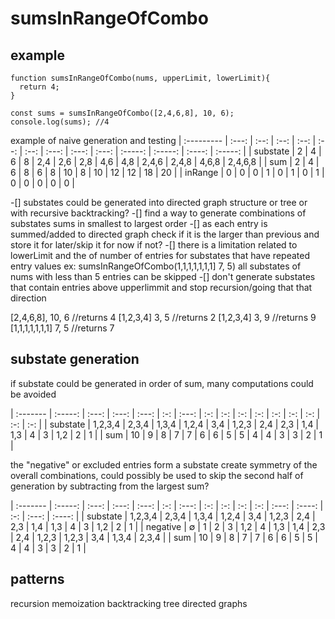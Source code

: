 # sumsInRangeOfCombo




## example
```
function sumsInRangeOfCombo(nums, upperLimit, lowerLimit){
  return 4;
}

const sums = sumsInRangeOfCombo([2,4,6,8], 10, 6);
console.log(sums); //4
```

example of naive generation and testing
 |  :---------  | :---: |  :--: | :--: | :--: | :--: | :--: | :---: | :---: | :---: | :-----: | :-----: | :----: | :-----: | 
 |  substate  |   2   |  4    |  6  |  8  |  2,4  |  2,6  |  2,8  |  4,6  |  4,8  |  2,4,6  |  2,4,8  | 4,6,8  | 2,4,6,8 | 
 |  sum         |  2    | 4     | 6   | 8   | 6     |  8    |  10   |  8    |   10  |    12   |  12     | 18     | 20      | 
 |  inRange     |  0    | 0     | 0   | 1   | 0     |  1    |  0    |  1    |   0   |    0    |  0      | 0      | 0       | 

 -[] substates could be generated into directed graph structure or tree or with recursive backtracking?
 -[] find a way to generate combinations of substates sums in smallest to largest order
  -[] as each entry is summed/added to directed graph check if it is the larger than previous and store it for later/skip it for now if not?
  -[] there is a limitation related to lowerLimit and the of number of entries for substates that have repeated entry values 
  ex: sumsInRangeOfCombo(1,1,1,1,1,1,1] 7, 5) all substates of nums with less than 5 entries can be skipped
 -[] don't generate substates that contain entries above upperlimmit and stop recursion/going that that direction 
 

[2,4,6,8], 10, 6 //returns 4
[1,2,3,4] 3, 5 //returns 2
[1,2,3,4] 3, 9 //returns 9
[1,1,1,1,1,1,1] 7, 5 //returns 7



## substate generation
if substate could be generated in order of sum, many computations could be avoided

 | :------- | :-----: | :---: | :---: | :---: | :-: | :---: | :-: | :-: | :-: | :-: | :-: | :-: | :-: | :-: | :-: | 
 | substate | 1,2,3,4 | 2,3,4 | 1,3,4 | 1,2,4 | 3,4 | 1,2,3 | 2,4 | 2,3 | 1,4 | 1,3 |  4  |  3  | 1,2 |  2  |  1  | 
 |  sum     |  10     |  9    |  8    |  7    |  7  |  6    |  6  |  5  |  5  |  4  |  4  |  3  |  3  |  2  |  1  | 


the "negative" or excluded entries form a substate create symmetry of the overall combinations, could possibly be used to skip the second half of generation by subtracting from the largest sum?   

 | :------- | :-----: | :---: | :---: | :---: | :-: | :---: | :-: | :-: | :-: | :-: | :---: | :----: | :-: | :---: | :----: | 
 | substate | 1,2,3,4 | 2,3,4 | 1,3,4 | 1,2,4 | 3,4 | 1,2,3 | 2,4 | 2,3 | 1,4 | 1,3 |  4    |  3     | 1,2 |  2    |  1     | 
 | negative |  ∅      |  1    |  2    |  3    | 1,2 |  4    | 1,3 | 1,4 | 2,3 | 2,4 | 1,2,3 | 1,2,3  | 3,4 | 1,3,4 |  2,3,4 | 
 |  sum     |  10     |  9    |  8    |  7    |  7  |  6    |  6  |  5  |  5  |  4  |  4    |  3     |  3  |  2    |  1     | 


## patterns
recursion
memoization
backtracking
tree
directed graphs



